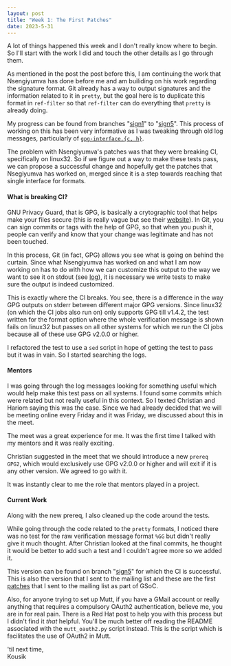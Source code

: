 ```yaml
---
layout: post
title: "Week 1: The First Patches"
date: 2023-5-31
---
```


A lot of things happened this week and I don't really know where to
begin. So I'll start with the work I did and touch the other details
as I go through them. <br />

As mentioned in the post the post before this, I am continuing the work
that Nsengiyumva has done before me and am builiding on his work
regarding the signature format. Git already has a way to output
signatures and the information related to it in `pretty`, but
the goal here is to duplicate this format in `ref-filter` so that
`ref-filter` can do everything that `pretty` is already doing. <br />

My progress can be found from branches "[sign1](https://github.com/five-sh/git/commits/sign1)" to "[sign5](https://github.com/five-sh/git/commits/sign5)". This
process of working on this has been very informative as I was tweaking
through old log messages, particularly of [`gpg-interface.{c, h}`](https://github.com/git/git). <br />

The problem with Nsengiyumva's patches was that they were breaking CI,
specifically on linux32. So if we figure out a way to make these tests
pass, we can propose a successful change and hopefully get the patches
that Nsegiyumva has worked on, merged since it is a step towards reaching
that single interface for formats. <br />

#### What is breaking CI?

GNU Privacy Guard, that is GPG, is basically a crytographic tool that
helps make your files secure (this is really vague but see their
[website](https://gnupg.org/)). In Git, you can sign commits or tags with the help of GPG,
so that when you push it, people can verify and know that your change
was legitimate and has not been touched. <br />

In this process, Git (in fact, GPG) allows you see what is going on
behind the curtain. Since what Nsengiyumva has worked on and what I am
now working on has to do with how we can customize this output to the way
we want to see it on stdout (see [log](https://git-scm.com/docs/git-log#_pretty_formats)), it is necessary we write tests to make
sure the output is indeed customized. <br />

This is exactly where the CI breaks. You see, there is a difference in the
way GPG outputs on stderr between different major GPG versions. Since
linux32 (on which the CI jobs also run on) only supports GPG till v1.4.2,
the test written for the format option where the whole verification
message is shown fails on linux32 but passes on all other systems for
which we run the CI jobs because all of these use GPG v2.0.0 or higher. <br />

I refactored the test to use a `sed` script in hope of getting the test
to pass but it was in vain. So I started searching the logs.

#### Mentors

I was going through the log messages looking for something useful which
would help make this test pass on all systems. I found some commits
which were related but not really useful in this context. So I texted
Christian and Hariom saying this was the case. Since we had already
decided that we will be meeting online every Friday and it was Friday,
we discussed about this in the meet. <br />

The meet was a great experience for me. It was the first time I talked
with my mentors and it was really exciting. <br />

Christian suggested in the meet that we should introduce a new `prereq
GPG2`, which would exclusively use GPG v2.0.0 or higher and will exit if
it is any other version. We agreed to go with it.

It was instantly clear to me the role that mentors played in a project.

#### Current Work

Along with the new prereq, I also cleaned up the code around the tests. <br />

While going through the code related to the `pretty` formats, I noticed
there was no test for the raw verification message format `%GG` but didn't
really give it much thought. After Christian looked at the final commits,
he thought it would be better to add such a test and I couldn't agree more
so we added it.
<br />

This version can be found on branch "[sign5](https://github.com/five-sh/git/commits/sign5)" for which the CI is successful. This is also the version
that I sent to the mailing list and these are the first [patches](https://lore.kernel.org/git/20230529192209.17747-1-five231003@gmail.com/) that I 
sent to the mailing list as part of GSoC.
<br />

Also, for anyone trying to set up Mutt, if you have a GMail account or
really anything that requires a compulsory OAuth2 authentication, believe me,
you are in for real pain. There is a Red Hat post to help you with this
process but I didn't find it _that_ helpful. You'll be much better off
reading the README associated with the `mutt_oauth2.py` script instead. This
is the script which is facilitates the use of OAuth2 in Mutt.
<br />

'til next time, <br />
Kousik
